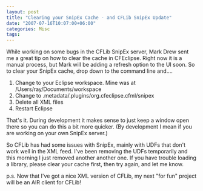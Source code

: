 ```yaml
---
layout: post
title: "Clearing your SnipEx Cache - and CFLib SnipEx Update"
date: "2007-07-16T10:07:00+06:00"
categories: Misc 
tags: 
---
```


While working on some bugs in the CFLib SnipEx server, Mark Drew sent me a great tip on how to clear the cache in CFEclipse. Right now it is a manual process, but Mark will be adding a refresh option to the UI soon. So to clear your SnipEx cache, drop down to the command line and....

<ol>
<li>Change to your Eclipse workspace. Mine was at /Users/ray/Documents/workspace
<li>Change to .metadata/.plugins/org.cfeclipse.cfml/snipex
<li>Delete all XML files
<li>Restart Eclipse
</ol>

That's it. During development it makes sense to just keep a window open there so you can do this a bit more quicker. (By development I mean if you are working on your own SnipEx server.)

So CFLib has had some issues with SnipEx, mainly with UDFs that don't work well in the XML feed. I've been removing the UDFs temporarily and this morning I just removed another another one. If you have trouble loading a library, please clear your cache first, then try again, and let me know.

p.s. Now that I've got a nice XML version of CFLib, my next "for fun" project will be an AIR client for CFLib!